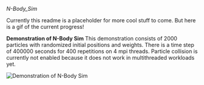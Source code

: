 *N-Body_Sim*

Currently this readme is a placeholder for more cool stuff to come. But here is a gif of the current progress!

**Demonstration of N-Body Sim**
This demonstration consists of 2000 particles with randomized initial positions and weights. There is a time step of 400000 seconds for 400 repetitions on 4 mpi threads. Particle collision is currently not enabled because it does not work in multithreaded workloads yet. 

![Demonstration of N-Body Sim](https://github.com/dj0wns/n-body_simulation/raw/master/visualization/animated.gif "Demonstration of N-Body sim with 2000 particles and a timestep of 400000 seconds over 400 frames")
